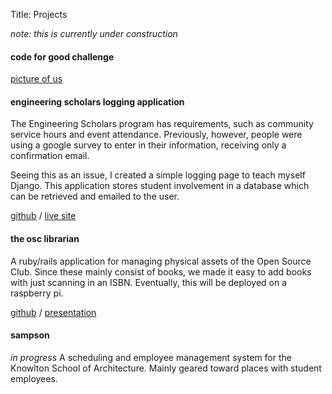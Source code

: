 Title: Projects

*note: this is currently under construction*

#### code for good challenge

[picture of us](/files/static-site-images/jpmc_winners.jpg)

#### engineering scholars logging application
The Engineering Scholars program has requirements, such as community service
hours and event attendance. Previously, however, people were using a google
survey to enter in their information, receiving only a confirmation email.

Seeing this as an issue, I created a simple logging page to teach myself
Django. This application stores student involvement in a database which
can be retrieved and emailed to the user.

[github](https://github.com/notori0us/geswebsite) / [live site](osugreenscholars.org)

#### the osc librarian
A ruby/rails application for managing physical assets of the Open Source Club.
Since these mainly consist of books, we made it easy to add books with just
scanning in an ISBN. Eventually, this will be deployed on a raspberry pi.

[github](https://github.com/OSUOSC/librarian) / [presentation](https://docs.google.com/presentation/d/15LPy2YG5MhUaEfo-TfR052aHmaggqmXlZJh787gb4IU/edit?usp=sharing)

#### sampson
*in progress* A scheduling and employee management system for the Knowlton
School of Architecture. Mainly geared toward places with student employees.
